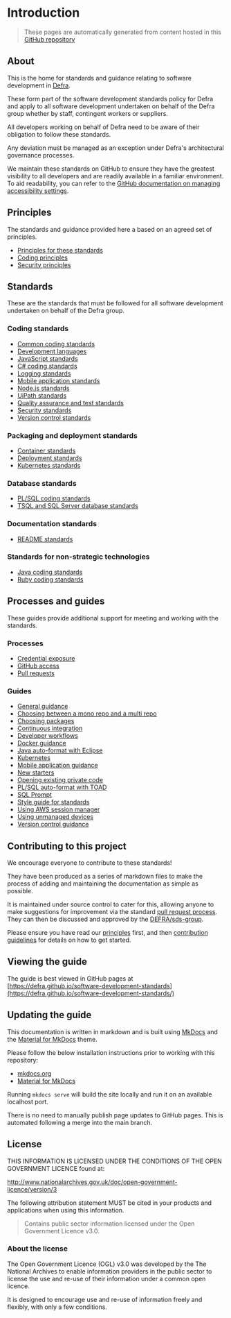 # Introduction

> These pages are automatically generated from content hosted in this [GitHub repository](https://github.com/DEFRA/software-development-standards)

## About

This is the home for standards and guidance relating to software development in [Defra](https://www.gov.uk/government/organisations/department-for-environment-food-rural-affairs).

These form part of the software development standards policy for Defra and apply to all software development undertaken on behalf of the Defra group whether by staff, contingent workers or suppliers.

All developers working on behalf of Defra need to be aware of their obligation to follow these standards.

Any deviation must be managed as an exception under Defra's architectural governance processes.

We maintain these standards on GitHub to ensure they have the greatest visibility to all developers and are readily available in a familiar environment. To aid readability, you can refer to the [GitHub documentation on managing accessibility settings](https:/..github.com/en/account-and-profile/setting-up-and-managing-your-personal-account-on-github/managing-user-account-settings/managing-accessibility-settings).

## Principles

The standards and guidance provided here a based on an agreed set of principles.

- [Principles for these standards](./principles/README.md)
- [Coding principles](./principles/coding_principles.md)
- [Security principles](./principles/security_principles.md)


## Standards

These are the standards that must be followed for all software development undertaken on behalf of the Defra group.

### Coding standards

- [Common coding standards](./standards/common_coding_standards.md)
- [Development languages](./standards/development_language_standards.md)
- [JavaScript standards](./standards/javascript_standards.md)
- [C# coding standards](./standards/csharp_coding_standards.md)
- [Logging standards](./standards/logging_standards.md)
- [Mobile application standards](./standards/mobile_app_standards.md)
- [Node.js standards](./standards/node_standards.md)
- [UiPath standards](./standards/uipath_standards.md)
- [Quality assurance and test standards](./standards/quality_assurance_standards.md)
- [Security standards](./standards/security_standards.md)
- [Version control standards](./standards/version_control_standards.md)

### Packaging and deployment standards
  
- [Container standards](./standards/container_standards.md)
- [Deployment standards](./standards/deployment_standards.md)
- [Kubernetes standards](./standards/kubernetes_standards.md)

### Database standards

- [PL/SQL coding standards](./standards/plsql_coding_standards.md)
- [TSQL and SQL Server database standards](./standards/tsql_and_sqldb_standards.md)

### Documentation standards

- [README standards](./standards/readme_standards.md)

### Standards for non-strategic technologies

- [Java coding standards](./standards/java_coding_standards.md)
- [Ruby coding standards](./standards/ruby_coding_standards.md)

## Processes and guides

These guides provide additional support for meeting and working with the standards.

### Processes

- [Credential exposure](./processes/credential_exposure.md)
- [GitHub access](./processes/github_access.md)
- [Pull requests](./processes/pull_requests.md)

### Guides

- [General guidance](./guides/README.md)
- [Choosing between a mono repo and a multi repo](./guides/mono_or_multi_repo.md)
- [Choosing packages](./guides/choosing_packages.md)
- [Continuous integration](./guides/continuous_integration.md)
- [Developer workflows](./guides/developer_workflows.md)
- [Docker guidance](./guides/docker_guidance.md)
- [Java auto-format with Eclipse](./guides/java_auto_format_eclipse.md)
- [Kubernetes](./guides/kubernetes.md)
- [Mobile application guidance](./guides/mobile_app_guidance.md)
- [New starters](./guides/new_starters.md)
- [Opening existing private code](./guides/opening_private_code.md)
- [PL/SQL auto-format with TOAD](./guides/plsql_auto_format_toad.md)
- [SQL Prompt](./guides/version_control_guidance.md)
- [Style guide for standards](./guides/style_guide_for_standards.md)
- [Using AWS session manager](./guides/aws_session_manager.md)
- [Using unmanaged devices](./guides/unmanaged_devices.md)
- [Version control guidance](./guides/version_control_guidance.md)

## Contributing to this project

We encourage everyone to contribute to these standards!

They have been produced as a series of markdown files to make the process of adding and maintaining the documentation as simple as possible.

It is maintained under source control to cater for this, allowing anyone to make suggestions for improvement via the standard [pull request process](https://help.github.com/articles/using-pull-requests/). They can then be discussed and approved by the [DEFRA/sds-group](https://github.com/orgs/DEFRA/teams/sds-group).

Please ensure you have read our [principles](./principles/README.md) first, and then [contribution guidelines](CONTRIBUTING.md) for details on how to get started.

## Viewing the guide

The guide is best viewed in GitHub pages at [https://defra.github.io/software-development-standards](https://defra.github.io/software-development-standards/)

## Updating the guide

This documentation is written in markdown and is built using [MkDocs](https://www.mkdocs.org) and the [Material for MkDocs](https://squidfunk.github.io/mkdocs-material/) theme.

Please follow the below installation instructions prior to working with this repository:

- [mkdocs.org](https://www.mkdocs.org)
- [Material for MkDocs](https://squidfunk.github.io/mkdocs-material/)

Running `mkdocs serve` will build the site locally and run it on an available localhost port.

There is no need to manually publish page updates to GitHub pages.  This is automated following a merge into the main branch.

## License

THIS INFORMATION IS LICENSED UNDER THE CONDITIONS OF THE OPEN GOVERNMENT LICENCE found at:

<http://www.nationalarchives.gov.uk/doc/open-government-licence/version/3>

The following attribution statement MUST be cited in your products and applications when using this information.

>Contains public sector information licensed under the Open Government Licence v3.0.

### About the license

The Open Government Licence (OGL) v3.0 was developed by the The National Archives to enable information providers in the public sector to license the use and re-use of their information under a common open licence.

It is designed to encourage use and re-use of information freely and flexibly, with only a few conditions.
